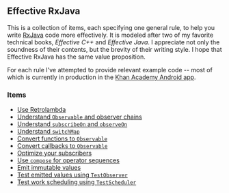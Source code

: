 ## Effective RxJava

This is a collection of items, each specifying one general rule, to help you write [RxJava](https://github.com/ReactiveX/RxJava) code more effectively. It is modeled after two of my favorite technical books, _Effective C++_ and _Effective Java_. I appreciate not only the soundness of their contents, but the brevity of their writing style. I hope that Effective RxJava has the same value proposition.

For each rule I've attempted to provide relevant example code -- most of which is currently in production in the [Khan Academy Android app](https://play.google.com/store/apps/details?id=org.khanacademy.android).

### Items

* [Use Retrolambda](items/use-retrolambda.md)
* [Understand `Observable` and observer chains](items/understand-observable-and-observer-chains.md)
* [Understand `subscribeOn` and `observeOn`](items/understand-subscribeon-and-observeon.md)
* [Understand `switchMap`](items/understand-switch-map.md)
* [Convert functions to `Observable`](items/convert-functions-to-observable.md)
* [Convert callbacks to `Observable`](items/convert-callbacks-to-observable.md)
* [Optimize your subscribers](items/optimize-your-subscribers.md)
* [Use `compose` for operator sequences](items/use-compose-for-operator-sequences.md)
* [Emit immutable values](items/emit-immutable-values.md)
* [Test emitted values using `TestObserver`](items/test-emitted-values-using-testobserver.md)
* [Test work scheduling using `TestScheduler`](items/test-work-scheduling-using-testscheduler.md)

